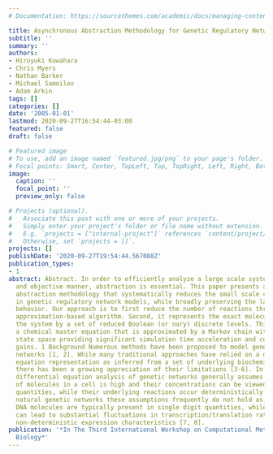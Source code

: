 ```yaml
---
# Documentation: https://sourcethemes.com/academic/docs/managing-content/

title: Asynchronous Abstraction Methodology for Genetic Regulatory Networks
subtitle: ''
summary: ''
authors:
- Hiroyuki Kuwahara
- Chris Myers
- Nathan Barker
- Michael Samoilov
- Adam Arkin
tags: []
categories: []
date: '2005-01-01'
lastmod: 2020-09-27T16:54:44-03:00
featured: false
draft: false

# Featured image
# To use, add an image named `featured.jpg/png` to your page's folder.
# Focal points: Smart, Center, TopLeft, Top, TopRight, Left, Right, BottomLeft, Bottom, BottomRight.
image:
  caption: ''
  focal_point: ''
  preview_only: false

# Projects (optional).
#   Associate this post with one or more of your projects.
#   Simply enter your project's folder or file name without extension.
#   E.g. `projects = ["internal-project"]` references `content/project/deep-learning/index.md`.
#   Otherwise, set `projects = []`.
projects: []
publishDate: '2020-09-27T19:54:44.567088Z'
publication_types:
- 1
abstract: Abstract. In order to efficiently analyze a large scale system in an automated
  and objective manner, abstraction is essential. This paper presents an automated
  abstraction methodology that systematically reduces the small scale complexity found
  in genetic regulatory network models, while broadly preserving the large scale system
  behavior. Our approach is to first reduce the number of reactions through a quasisteady-state
  approximation-based algorithm. Second, it represents the exact molecular state of
  the system by a set of reduced Boolean (or nary) discrete levels. This results in
  a chemical master equation that is approximated by a Markov chain with a much smaller
  state space providing significant simulation time acceleration and computability
  gains. 1 Background Numerous methods have been proposed to model genetic regulatory
  networks [1, 2]. While many traditional approaches have relied on a differential
  equation representation as inferred from a set of underlying biochemical reactions,
  there has been a growing appreciation of their limitations [3-6]. In particular,
  differential equation analysis of genetic networks generally assumes that the number
  of molecules in a cell is high and their concentrations can be viewed as continuous
  quantities, while their underlying reactions occur deterministically. However, in
  natural genetic networks these assumptions frequently do not hold as, for example,
  DNA molecules are typically present in single digit quantities, while some promoters
  can lead to substantial fluctuations in transcription/translation rates and essentially
  non-deterministic expression characteristics [7, 8].
publication: '*In The Third International Workshop on Computational Methods in Systems
  Biology*'
---
```

